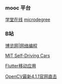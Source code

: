 ### mooc 平台
[学堂在线](https://next.xuetangx.com)
[microdegree](http://www.xuetangx.com/livecast/microdegree/learn/3/)
<!--云计算
-用的时候存在，不用的时候不存在，就跟水电煤一样 ,按需使用，按用收费 -->

### B站
[博览网|网络编程](https://www.bilibili.com/video/av44866676?from=search&seid=12922814038282983654)

[MIT Self-Driving Cars](https://www.bilibili.com/video/av58781840)
<!-- 英文字幕，发音较清晰 -->

[Flutter移动应用](https://www.bilibili.com/video/av52699308/?p=1)
<!-- ninghao.net比较精简的flutter教学视频 -->

[OpenCV最新4.1.1官网直击](https://www.bilibili.com/video/av68735378?from=search&seid=10719225691389380365)
<!-- 小姐姐带我读opencv文档 -->